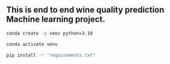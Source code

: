 ## This is end to end wine quality prediction Machine learning project.

```bash
conda create -p venv python=3.10
```

```bash
conda activate venv
```

```bash
pip install -r "requirements.txt"
```

